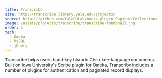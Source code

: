 ```yaml
---
title: Transcribe
site: http://transcribe.library.yale.edu/projects/
source: https://github.com/YaleDHLab/omeka-plugin-PaginateCollections
image: /assets/projects/transcribe/transcribe-thumbnail.jpg
order: 1
tech:
  - Omeka
  - MySQL
  - jQuery
---
```


Transcribe helps users hand-key historic Cherokee-language documents. Built on Iowa University's Scribe plugin for Omeka, Transcribe includes a number of plugins for authentication and paginated record displays.

